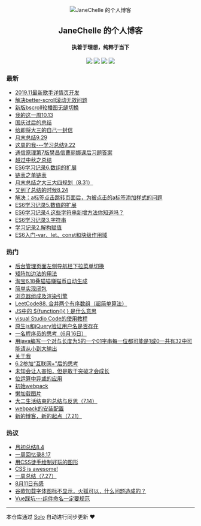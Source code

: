 <p align="center"><img alt="JaneChelle 的个人博客" src="https://study.algerfan.cn/images/timg-2.jpeg"></p><h2 align="center">
JaneChelle 的个人博客
</h2>

<h4 align="center"> 执着于理想，纯粹于当下</h4>
<p align="center"><a title="JaneChelle 的个人博客" target="_blank" href="https://github.com/JaneChelle/solo-blog"><img src="https://img.shields.io/github/last-commit/JaneChelle/solo-blog.svg?style=flat-square&color=FF9900"></a>
<a title="GitHub repo size in bytes" target="_blank" href="https://github.com/JaneChelle/solo-blog"><img src="https://img.shields.io/github/repo-size/JaneChelle/solo-blog.svg?style=flat-square"></a>
<a title="Solo Version" target="_blank" href="https://github.com/b3log/solo/releases"><img src="https://img.shields.io/badge/solo-3.6.7-f1e05a.svg?style=flat-square&color=blueviolet"></a>
<a title="Hits" target="_blank" href="https://github.com/b3log/hits"><img src="https://hits.b3log.org/JaneChelle/solo-blog.svg"></a></p>

### 最新

* [2019.11最新歌手详情页开发](https://xiao.algerfan.cn/articles/2019/11/01/1572598420779.html)
* [解决better-scroll滚动无效问题](https://xiao.algerfan.cn/articles/2019/10/25/1572014286748.html)
* [新版bscroll轮播图无缝切换](https://xiao.algerfan.cn/articles/2019/10/19/1571446904210.html)
* [我的这一周10.13](https://xiao.algerfan.cn/articles/2019/10/13/1570960945861.html)
* [国庆过后的总结](https://xiao.algerfan.cn/articles/2019/10/06/1570364471035.html)
* [给即将大三的自己一封信](https://xiao.algerfan.cn/articles/2019/09/30/1569819974176.html)
* [月末总结9.29](https://xiao.algerfan.cn/articles/2019/09/29/1569763594348.html)
* [这周的我---学习总结9.22](https://xiao.algerfan.cn/articles/2019/09/22/1569141250179.html)
* [通信原理第7版樊昌信曹丽娜课后习题答案](https://xiao.algerfan.cn/articles/2019/09/16/1568592871422.html)
* [越过中秋之总结](https://xiao.algerfan.cn/articles/2019/09/15/1568515471230.html)
* [ES6学习记录6.数组的扩展](https://xiao.algerfan.cn/articles/2019/09/14/1568422318492.html)
* [链表之单链表](https://xiao.algerfan.cn/articles/2019/09/07/1567855689899.html)
* [月末总结之大三大四规划（8.31）](https://xiao.algerfan.cn/articles/2019/08/31/1567214949483.html)
* [又到了总结的时候8.24](https://xiao.algerfan.cn/articles/2019/08/24/1566649990845.html)
* [解决：a标签点击跳转页面后，为被点击的a标签添加样式的问题](https://xiao.algerfan.cn/articles/2019/08/24/1566647586698.html)
* [ES6学习记录5.数值的扩展](https://xiao.algerfan.cn/articles/2019/08/23/1566565166713.html)
* [ES6学习记录4.这些字符串新增方法你知道吗？](https://xiao.algerfan.cn/articles/2019/08/22/1566468330312.html)
* [ES6学习记录3.字符串](https://xiao.algerfan.cn/articles/2019/08/22/1566468248794.html)
* [学习记录2.解构赋值](https://xiao.algerfan.cn/articles/2019/08/22/1566432451469.html)
* [ES6入门-var、let、const和块级作用域](https://xiao.algerfan.cn/articles/2019/08/21/1566347372067.html)

### 热门

* [后台管理页面左侧导航栏下拉菜单切换](https://xiao.algerfan.cn/articles/2019/01/25/1563541795066.html)
* [矩阵加边法的用法](https://xiao.algerfan.cn/articles/2018/12/28/1563543016846.html)
* [淘宝6.18叠猫猫赚猫币自动生成](https://xiao.algerfan.cn/articles/2019/06/11/1563540306528.html)
* [简单实现闭包](https://xiao.algerfan.cn/articles/2018/11/18/1563541802130.html)
* [浏览器组成及渲染引擎](https://xiao.algerfan.cn/articles/2018/10/19/1563541798438.html)
* [LeetCode88. 合并两个有序数组（超简单算法）](https://xiao.algerfan.cn/articles/2018/11/23/1563543013564.html)
* [JS中的 $(function(){ } 是什么意思](https://xiao.algerfan.cn/articles/2019/02/21/1563541788418.html)
* [visual Studio Code的使用教程](https://xiao.algerfan.cn/articles/2019/01/27/1563541790186.html)
* [原生js和jQuery验证用户名是否存在](https://xiao.algerfan.cn/articles/2019/04/15/1563541793295.html)
* [一名程序员的思考（6月16日）](https://xiao.algerfan.cn/articles/2019/06/16/1563539695892.html)
* [用java编写一个对与长度为5的一个01字串每一位都可能是1或0一共有32中可能请从小到大输出](https://xiao.algerfan.cn/articles/2019/03/01/1563543015059.html)
* [关于我](https://xiao.algerfan.cn/articles/2019/07/20/1563545111336.html)
* [6.2参加“互联网+”后的思考](https://xiao.algerfan.cn/articles/2019/07/14/1563540303315.html)
* [未知会让人害怕，但是敢于突破才会成长](https://xiao.algerfan.cn/articles/2019/06/09/1563540304941.html)
* [位运算中异或的应用](https://xiao.algerfan.cn/articles/2019/05/30/1563543453798.html)
* [初始webpack](https://xiao.algerfan.cn/articles/2019/05/27/1563541791913.html)
* [懒加载图片](https://xiao.algerfan.cn/articles/2019/04/11/1563541796976.html)
* [大二生活结束的总结与反思（7.14）](https://xiao.algerfan.cn/articles/2019/07/14/1563539280225.html)
* [webpack的安装配置](https://xiao.algerfan.cn/articles/2019/05/27/1563540529491.html)
* [新的博客，新的起点（7.21）](https://xiao.algerfan.cn/articles/2019/07/21/1563699740425.html)

### 热议

* [月初总结8.4](https://xiao.algerfan.cn/articles/2019/08/04/1564904978155.html)
* [一周回忆录8.17](https://xiao.algerfan.cn/articles/2019/08/18/1566090148745.html)
* [用CSS徒手绘制好玩的图形](https://xiao.algerfan.cn/articles/2019/05/27/1563541800654.html)
* [CSS is awesome!](https://xiao.algerfan.cn/articles/2019/07/26/1564151444059.html)
* [一周总结（7.27）](https://xiao.algerfan.cn/articles/2019/07/27/1564195501500.html)
* [8月11日有感](https://xiao.algerfan.cn/articles/2019/08/11/1565486211618.html)
* [谷歌加载字体图标不显示，火狐可以，什么问题造成的？](https://xiao.algerfan.cn/articles/2019/08/15/1565855965540.html)
* [Vue踩坑---组件命名一定要规范](https://xiao.algerfan.cn/articles/2019/08/17/1566013169053.html)

---

本仓库通过 [Solo](https://github.com/b3log/solo) 自动进行同步更新 ❤️ 